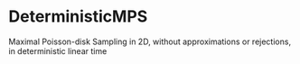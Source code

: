 # DeterministicMPS
Maximal Poisson-disk Sampling in 2D, without approximations or rejections, in deterministic linear time 
